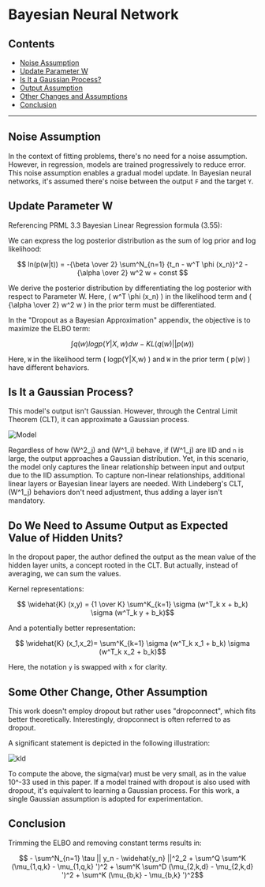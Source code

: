 # Bayesian Neural Network

## Contents

- [Noise Assumption](#noise-assumption)
- [Update Parameter W](#update-parameter-w)
- [Is It a Gaussian Process?](#is-it-a-gaussian-process)
- [Output Assumption](#do-we-need-to-assume-output-as-expected-value-of-hidden-units)
- [Other Changes and Assumptions](#some-other-change-other-assumption)
- [Conclusion](#conclusion)

---

## Noise Assumption

In the context of fitting problems, there's no need for a noise assumption. However, in regression, models are trained progressively to reduce error. This noise assumption enables a gradual model update. In Bayesian neural networks, it's assumed there's noise between the output `F` and the target `Y`.

## Update Parameter W

Referencing PRML 3.3 Bayesian Linear Regression formula (3.55):

We can express the log posterior distribution as the sum of log prior and log likelihood:

$$ ln(p(w|t)) = -{\beta \over 2} \sum^N_{n=1} {t_n - w^T \phi (x_n)}^2 - {\alpha \over 2} w^2 w + const $$

We derive the posterior distribution by differentiating the log posterior with respect to Parameter W. Here, \( w^T \phi (x_n) \) in the likelihood term and \( {\alpha \over 2} w^2 w \) in the prior term must be differentiated.

In the "Dropout as a Bayesian Approximation" appendix, the objective is to maximize the ELBO term:

$$ \int q(w) logp(Y|X,w)dw - KL(q(w)||p(w)) $$

Here, `W` in the likelihood term \( logp(Y|X,w) \) and `W` in the prior term \( p(w) \) have different behaviors.

## Is It a Gaussian Process?

This model's output isn't Gaussian. However, through the Central Limit Theorem (CLT), it can approximate a Gaussian process.

![Model](https://user-images.githubusercontent.com/24292848/172053919-81ed5d46-58ac-4c32-bbea-f8f7d90a0384.png)

Regardless of how \(W^2_j\) and \(W^1_i\) behave, if \(W^1_j\) are IID and `n` is large, the output approaches a Gaussian distribution. Yet, in this scenario, the model only captures the linear relationship between input and output due to the IID assumption. To capture non-linear relationships, additional linear layers or Bayesian linear layers are needed. With Lindeberg's CLT, \(W^1_j\) behaviors don't need adjustment, thus adding a layer isn't mandatory.

## Do We Need to Assume Output as Expected Value of Hidden Units?

In the dropout paper, the author defined the output as the mean value of the hidden layer units, a concept rooted in the CLT. But actually, instead of averaging, we can sum the values.

Kernel representations:

$$ \widehat{K} (x,y) = {1 \over K} \sum^K_{k=1} \sigma (w^T_k x + b_k) \sigma (w^T_k y + b_k)$$

And a potentially better representation:

$$ \widehat{K} (x_1,x_2)= \sum^K_{k=1} \sigma (w^T_k x_1 + b_k) \sigma (w^T_k x_2 + b_k)$$

Here, the notation `y` is swapped with `x` for clarity.

## Some Other Change, Other Assumption

This work doesn't employ dropout but rather uses "dropconnect", which fits better theoretically. Interestingly, dropconnect is often referred to as dropout. 

A significant statement is depicted in the following illustration:

![kld](https://user-images.githubusercontent.com/24292848/172194266-970c554a-c9fb-49aa-9f40-631a9e7ce684.jpeg)

To compute the above, the sigma(var) must be very small, as in the value 10^-33 used in this paper. If a model trained with dropout is also used with dropout, it's equivalent to learning a Gaussian process. For this work, a single Gaussian assumption is adopted for experimentation.

## Conclusion

Trimming the ELBO and removing constant terms results in:

$$ - \sum^N_{n=1} \tau || y_n - \widehat{y_n} ||^2_2 + \sum^Q \sum^K (\mu_{1,q,k} - \mu_{1,q,k} ')^2 + \sum^K \sum^D (\mu_{2,k,d} - \mu_{2,k,d} ')^2 + \sum^K (\mu_{b,k} - \mu_{b,k} ')^2$$
